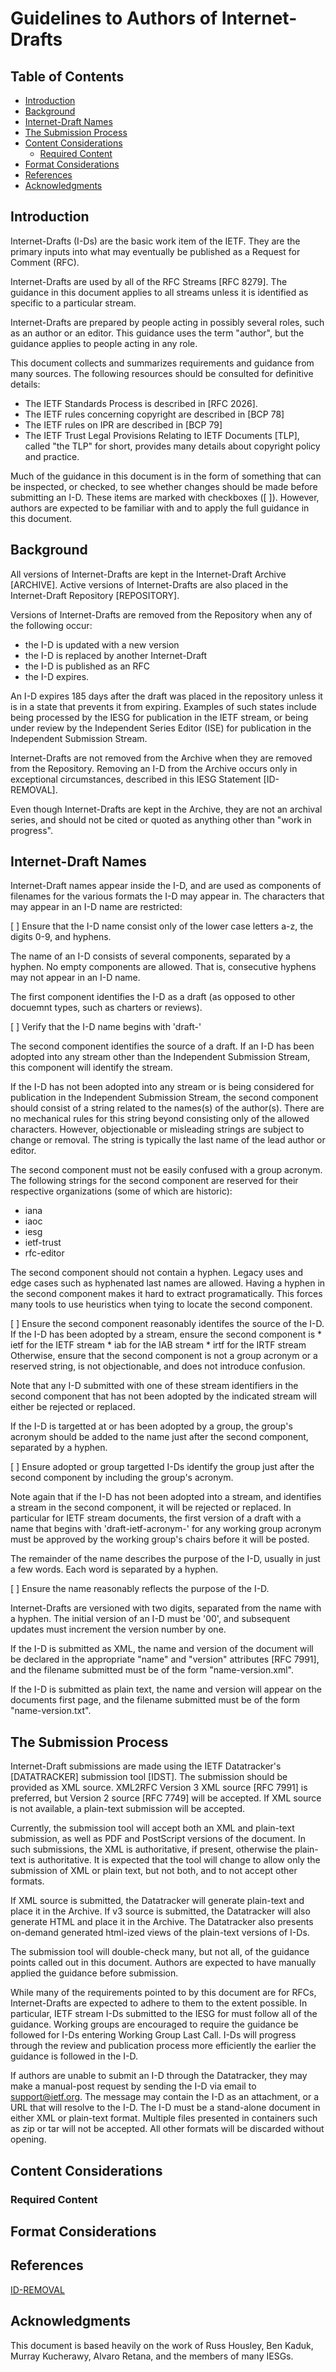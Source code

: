 # Guidelines to Authors of Internet-Drafts

## Table of Contents
  * [Introduction](#introduction)
  * [Background](#background)
  * [Internet-Draft Names](#internet-draft-names)
  * [The Submission Process](#the-submission-process)
  * [Content Considerations](#content-considerations)
    * [Required Content](#required-content)
  * [Format Considerations](#format-considerations)
  * [References](#references)
  * [Acknowledgments](#acknowledgments)

## Introduction

Internet-Drafts (I-Ds) are the basic work item of the IETF. They are the
primary inputs into what may eventually be published as a Request for Comment
(RFC).

Internet-Drafts are used by all of the RFC Streams [RFC 8279]. The guidance in
this document applies to all streams unless it is identified as specific to a
particular stream.

Internet-Drafts are prepared by people acting in possibly several roles, such
as an author or an editor. This guidance uses the term "author", but the
guidance applies to people acting in any role.

This document collects and summarizes requirements and guidance from
many sources. The following resources should be consulted
for definitive details:

  * The IETF Standards Process is described in [RFC 2026].
  * The IETF rules concerning copyright are described in [BCP 78]
  * The IETF rules on IPR are described in [BCP 79]
  * The IETF Trust Legal Provisions Relating to IETF Documents [TLP], called
    "the TLP" for short, provides many details about copyright policy and
    practice.

Much of the guidance in this document is in the form of something that can be
inspected, or checked, to see whether changes should be made before submitting
an I-D. These items are marked with checkboxes ([ ]). However, authors are
expected to be familiar with and to apply the full guidance in this document.

## Background

All versions of Internet-Drafts are kept in the Internet-Draft Archive
[ARCHIVE]. Active versions of Internet-Drafts are also placed in the
Internet-Draft Repository [REPOSITORY].

Versions of Internet-Drafts are removed from the Repository when any of the
following occur:

  * the I-D is updated with a new version
  * the I-D is replaced by another Internet-Draft
  * the I-D is published as an RFC
  * the I-D expires.

An I-D expires 185 days after the draft was placed in the repository unless it
is in a state that prevents it from expiring. Examples of such states include
being processed by the IESG for publication in the IETF stream, or being under
review by the Independent Series Editor (ISE) for publication in the Independent
Submission Stream.

Internet-Drafts are not removed from the Archive when they are removed from
the Repository. Removing an I-D from the Archive occurs only in exceptional
circumstances, described in this IESG Statement [ID-REMOVAL].

Even though Internet-Drafts are kept in the Archive, they are not an archival
series, and should not be cited or quoted as anything other than "work in
progress".

## Internet-Draft Names

Internet-Draft names appear inside the I-D, and are used as components of
filenames for the various formats the I-D may appear in. The characters
that may appear in an I-D name are restricted:

[ ] Ensure that the I-D name consist only of the lower case letters a-z,
the digits 0-9, and hyphens.

The name of an I-D consists of several components, separated by a hyphen.
No empty components are allowed. That is, consecutive hyphens may not appear
in an I-D name. 

The first component identifies the I-D as a draft (as opposed to other 
docuemnt types, such as charters or reviews).

[ ] Verify that the I-D name begins with 'draft-'

The second component identifies the source of a draft. If an I-D  has
been adopted into any stream other than the Independent Submission Stream,
this component will identify the stream.

If the I-D has not been adopted into any stream or is being considered for
publication in the Independent Submission Stream, the second component should
consist of a string related to the names(s) of the author(s). There are no
mechanical rules for this string beyond consisting only of the allowed characters.
However, objectionable or misleading strings are subject to change or removal.
The string is typically the last name of the lead author or editor.

The second component must not be easily confused with a group acronym. The
following strings for the second component are reserved for their respective
organizations (some of which are historic):
  * iana
  * iaoc
  * iesg
  * ietf-trust
  * rfc-editor

The second component should not contain a hyphen. Legacy uses and edge cases
such as hyphenated last names are allowed. Having a hyphen in the second
component makes it hard to extract programatically. This forces many tools 
to use heuristics when tying to locate the second component.


[ ] Ensure the second component reasonably identifes the source of the I-D.
    If the I-D has been adopted by a stream, ensure the second component is
      * ietf for the IETF stream
      * iab for the IAB stream
      * irtf for the IRTF stream
    Otherwise, ensure that the second component is not a group acronym or
    a reserved string, is not objectionable, and does not introduce confusion.

Note that any I-D submitted with one of these stream identifiers in the second 
component that has not been adopted by the indicated stream will either be
rejected or replaced.

If the I-D is targetted at or has been adopted by a group, the group's acronym
should be added to the name just after the second component, separated by a
hyphen.

[ ] Ensure adopted or group targetted I-Ds identify the group just after the
    second component by including the group's acronym.

Note again that if the I-D has not been adopted into a stream, and identifies
a stream in the second component, it will be rejected or replaced. In particular
for IETF stream documents, the first version of a draft with a name that begins 
with 'draft-ietf-acronym-' for any working group acronym must be approved by 
the working group's chairs before it will be posted.

The remainder of the name describes the purpose of the I-D, usually in
just a few words. Each word is separated by a hyphen. 

[ ] Ensure the name reasonably reflects the purpose of the I-D.

Internet-Drafts are versioned with two digits, separated from the name
with a hyphen. The initial version of an I-D must be '00', and subsequent
updates must increment the version number by one.

If the I-D is submitted as XML, the name and version of the document will
be declared in the appropriate "name" and "version" attributes [RFC 7991],
and the filename submitted must be of the form "name-version.xml".

If the I-D is submitted as plain text, the name and version will appear
on the documents first page, and the filename submitted must be of the form
"name-version.txt".


## The Submission Process

Internet-Draft submissions are made using the IETF Datatracker's [DATATRACKER]
submission tool [IDST]. The submission should be provided as XML source.
XML2RFC Version 3 XML source [RFC 7991] is preferred, but Version 2 source
[RFC 7749] will be accepted. If XML source is not available, a plain-text
submission will be accepted.

Currently, the submission tool will accept both an XML and plain-text
submission, as well as PDF and PostScript versions of the document. In such
submissions, the XML is authoritative, if present, otherwise the plain-text is
authoritative. It is expected that the tool will change to allow only the
submission of XML or plain text, but not both, and to not accept other formats.

If XML source is submitted, the Datatracker will generate plain-text and place
it in the Archive. If v3 source is submitted, the Datatracker will also
generate HTML and place it in the Archive. The Datatracker also presents
on-demand generated html-ized views of the plain-text versions of I-Ds.

The submission tool will double-check many, but not all, of the guidance
points called out in this document. Authors are expected to have manually
applied the guidance before submission.

While many of the requirements pointed to by this document are for RFCs,
Internet-Drafts are expected to adhere to them to the extent possible. In
particular, IETF stream I-Ds submitted to the IESG for must follow all of the
guidance. Working groups are encouraged to require the guidance be followed for
I-Ds entering Working Group Last Call. I-Ds will progress through the review
and publication process more efficiently the earlier the guidance is followed
in the I-D.

If authors are unable to submit an I-D through the Datatracker, they may make a
manual-post request by sending the I-D via email to support@ietf.org.  The
message may contain the I-D as an attachment, or a URL that will resolve to the
I-D. The I-D must be a stand-alone document in either XML or plain-text format.
Multiple files presented in containers such as zip or tar will not be accepted.
All other formats will be discarded without opening. 

## Content Considerations

### Required Content

## Format Considerations

## References

[ID-REMOVAL](https://www.ietf.org/about/groups/iesg/statements/internet-draft-removal/)

## Acknowledgments

This document is based heavily on the work of Russ Housley, Ben Kaduk, Murray Kucherawy, Alvaro Retana, and the members of many IESGs.
